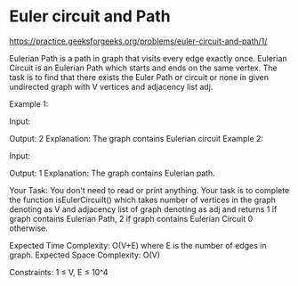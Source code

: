 # Euler circuit and Path 


https://practice.geeksforgeeks.org/problems/euler-circuit-and-path/1/


Eulerian Path is a path in graph that visits every edge exactly once. Eulerian Circuit is an Eulerian Path which starts and ends on the same vertex. The task is to find that there exists the Euler Path or circuit or none in given undirected graph with V vertices and adjacency list adj.

Example 1:

Input: 

Output: 2
Explanation: The graph contains Eulerian circuit
Example 2:

Input: 

Output: 1
Explanation: The graph contains Eulerian path.
 

Your Task:
You don't need to read or print anything. Your task is to complete the function isEulerCircuilt() which takes number of vertices in the graph denoting as V and adjacency list of graph denoting as adj and returns 1 if graph contains Eulerian Path, 2 if graph contains Eulerian Circuit 0 otherwise.
 

Expected Time Complexity: O(V+E) where E is the number of edges in graph.
Expected Space Complexity: O(V)
 

Constraints:
1 ≤ V, E ≤ 10^4
